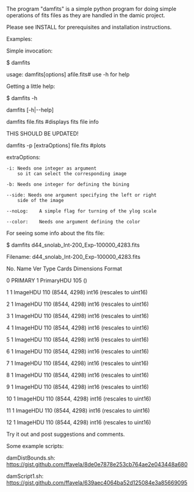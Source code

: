 The program "damfits" is a simple python program for doing simple
operations of fits files as they are handled in the damic project.

Please see INSTALL for prerequisites and installation instructions.

Examples:

Simple invocation:

$ damfits

usage: damfits[options] afile.fits# use -h for help

Getting a little help:

$ damfits -h

damfits [-h|--help]

damfits file.fits #displays fits file info


THIS SHOULD BE UPDATED!

damfits -p [extraOptions] file.fits #plots

extraOptions:

	-i:	Needs one integer as argument
 		so it can select the corresponding image

	-b:	Needs one integer for defining the bining

	--side:	Needs one argument specifying the left or right
		side of the image

	--noLog:	A simple flag for turning of the ylog scale

	--color:	Needs one argument defining the color

For seeing some info about the fits file:

$ damfits d44_snolab_Int-200_Exp-100000_4283.fits

Filename: d44_snolab_Int-200_Exp-100000_4283.fits

No.    Name      Ver    Type      Cards   Dimensions   Format

  0  PRIMARY       1 PrimaryHDU     105   ()

  1                1 ImageHDU       110   (8544, 4298)   int16 (rescales to uint16)

  2                1 ImageHDU       110   (8544, 4298)   int16 (rescales to uint16)

  3                1 ImageHDU       110   (8544, 4298)   int16 (rescales to uint16)

  4                1 ImageHDU       110   (8544, 4298)   int16 (rescales to uint16)

  5                1 ImageHDU       110   (8544, 4298)   int16 (rescales to uint16)

  6                1 ImageHDU       110   (8544, 4298)   int16 (rescales to uint16)

  7                1 ImageHDU       110   (8544, 4298)   int16 (rescales to uint16)

  8                1 ImageHDU       110   (8544, 4298)   int16 (rescales to uint16)

  9                1 ImageHDU       110   (8544, 4298)   int16 (rescales to uint16)

 10                1 ImageHDU       110   (8544, 4298)   int16 (rescales to uint16)

 11                1 ImageHDU       110   (8544, 4298)   int16 (rescales to uint16)

 12                1 ImageHDU       110   (8544, 4298)   int16 (rescales to uint16)


Try it out and post suggestions and comments.


Some example scripts:

damDistBounds.sh:  https://gist.github.com/ffavela/8de0e7878e253cb764ae2e043448a680

damScript1.sh:   https://gist.github.com/ffavela/639aec4064ba52d125084e3a85669095
